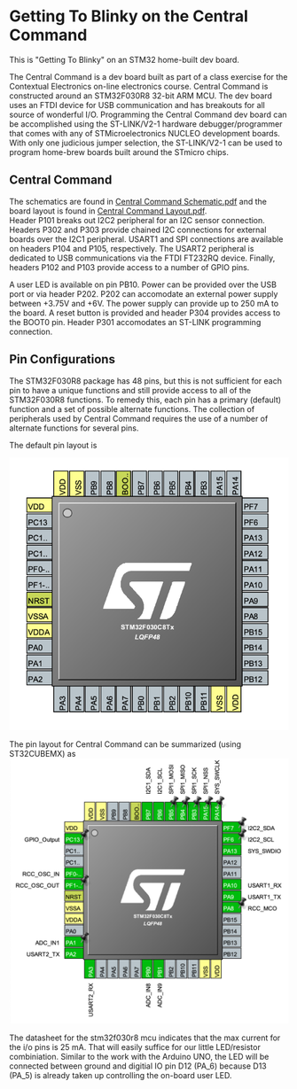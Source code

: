 # Getting To Blinky on the Central Command

This is "Getting To Blinky" on an STM32 home-built dev board.

The Central Command is a dev board built as part of a class exercise for the Contextual Electronics
on-line electronics course.  Central Command is constructed around an STM32F030R8 32-bit ARM MCU.
The dev board uses an FTDI device for USB communication and has breakouts for all source of wonderful
I/O.  Programming the Central Command dev board can be accomplished using the 
ST-LINK/V2-1 hardware debugger/programmer that comes with any of STMicroelectronics NUCLEO
development boards.  With only one judicious jumper selection, the ST-LINK/V2-1 can be used to program
home-brew boards built around the STmicro chips.

## Central Command
The schematics are found in [Central Command Schematic.pdf](https://github.com/AlanFord/Getting-to-more-blinkies/blob/master/CentralCommand/Central%20Command%20Schematic.pdf) 
and the board layout is found in [Central Command Layout.pdf](https://github.com/AlanFord/Getting-to-more-blinkies/blob/master/CentralCommand/Central%20Command%20Layout.pdf).  
Header P101 breaks out I2C2 peripheral for 
an I2C sensor connection.  Headers P302 and P303 provide chained I2C connections for external boards over
the I2C1 peripheral.  USART1 and SPI connections are available on headers P104 and P105, respectively.  The USART2 
peripheral is dedicated to USB communications via the FTDI FT232RQ device.  Finally, headers P102 and P103
provide access to a number of GPIO pins.

A user LED is available on pin PB10.  Power can be provided over the USB port or via header P202.  P202 can
accomodate an external power supply between +3.75V and +6V.  The power supply can provide up to
250 mA to the board.  A reset button is provided and header P304
provides access to the BOOT0 pin.  Header P301 accomodates an ST-LINK programming connection.

## Pin Configurations
The STM32F030R8 package has 48 pins, but this is not sufficient for each pin to have a unique functions and
still provide access to all of the STM32F030R8 functions.  To remedy this, each pin has a primary (default)
function and a set of possible alternate functions.  The collection of peripherals used by Central Command
requires the use of a number of alternate functions for several pins.  

The default pin layout is

![pin layout](../CentralCommand/DefaultPinout.png)

The pin layout for Central Command can
be summarized (using ST32CUBEMX) as
![pin layout](../CentralCommand/Pinout.png)

The datasheet for the stm32f030r8 mcu indicates that the max current for the i/o pins is 25 mA.  That will easily
suffice for our little LED/resistor combiniation.  Similar to the work with the Arduino UNO, the LED will be connected
between ground and digitial IO pin D12 (PA_6) because D13 (PA_5) is already taken up controlling the 
on-board user LED.
